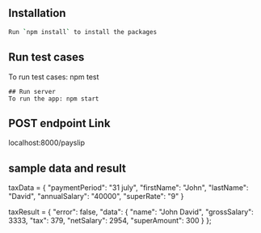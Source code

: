 
## Installation

```sh
Run `npm install` to install the packages

```
## Run test cases
To run test cases: npm test
```
## Run server
To run the app: npm start
```
## POST endpoint Link
localhost:8000/payslip

## sample data and result

taxData = { 
	"paymentPeriod": "31 july", 
	"firstName": "John", 
	"lastName": "David", 
	"annualSalary": "40000",
	"superRate": "9" 
}

taxResult = {
  "error": false,
  "data": {
      "name": "John David",
      "grossSalary": 3333,
      "tax": 379,
      "netSalary": 2954,
      "superAmount": 300
  }
};

